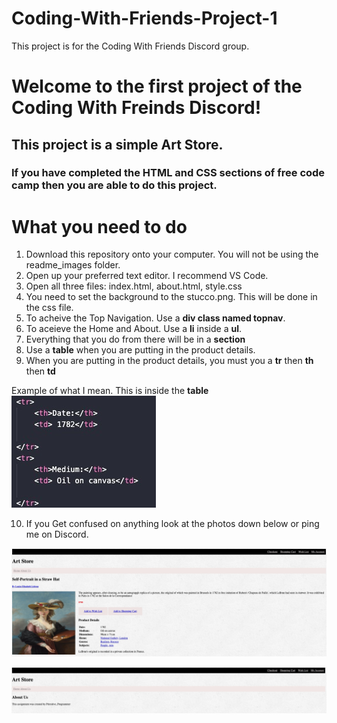 # Coding-With-Friends-Project-1
This project is for the Coding With Friends Discord group. 
# Welcome to the first project of the Coding With Freinds Discord!
## This project is a simple Art Store.
### If you have completed the HTML and CSS sections of free code camp then you are able to do this project.

# What you need to do
1. Download this repository onto your computer. You will not be using the readme_images folder.
2. Open up your preferred text editor. I recommend VS Code.
3. Open all three files: index.html, about.html, style.css
4. You need to set the background to the stucco.png. This will be done in the css file. 
5. To acheive the Top Navigation. Use a **div class named topnav**.
6. To aceieve the Home and About. Use a **li** inside a **ul**.
7. Everything that you do from there will be in a **section**
8. Use a **table** when you are putting in the product details. 
9. When you are putting in the product details, you must you a **tr** then **th** then **td**

Example of what I mean. This is inside the **table**
    ![screenshot of art store](readme_image/helper.jpg)
    
10. If you Get confused on anything look at the photos down below or ping me on Discord. 

![screenshot of art store](readme_image/art_store.jpg)

![screenshot of art about us](readme_image/about_us.jpg)
